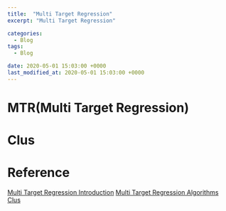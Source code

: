 ```yaml
---
title:  "Multi Target Regression"
excerpt: "Multi Target Regression"

categories:
  - Blog
tags:
  - Blog

date: 2020-05-01 15:03:00 +0000
last_modified_at: 2020-05-01 15:03:00 +0000
---
```


# MTR(Multi Target Regression)


# Clus 


# Reference
[Multi Target Regression Introduction](https://towardsdatascience.com/regression-models-with-multiple-target-variables-8baa75aacd)
[Multi Target Regression Algorithms](https://machinelearningmastery.com/multi-output-regression-models-with-python/)
[Clus](http://clus.sourceforge.net/doku.php?id=doc:installing)
